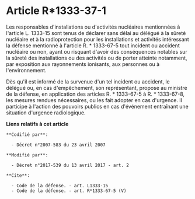 # Article R*1333-37-1

Les responsables d'installations ou d'activités nucléaires mentionnées à l'article L. 1333-15 sont tenus de déclarer sans
délai au délégué à la sûreté nucléaire et à la radioprotection pour les installations et activités intéressant la défense
mentionné à l'article R. * 1333-67-5 tout incident ou accident nucléaire ou non, ayant ou risquant d'avoir des conséquences
notables sur la sûreté des installations ou des activités ou de porter atteinte notamment, par exposition aux rayonnements
ionisants, aux personnes ou à l'environnement.

Dès qu'il est informé de la survenue d'un tel incident ou accident, le délégué ou, en cas d'empêchement, son représentant,
propose au ministre de la défense, en application des articles R. * 1333-67-5 à R. * 1333-67-8, les mesures rendues
nécessaires, ou les fait adopter en cas d'urgence. Il participe à l'action des pouvoirs publics en cas d'événement entraînant
une situation d'urgence radiologique.

**Liens relatifs à cet article**

	**Codifié par**:

	  - Décret n°2007-583 du 23 avril 2007

	**Modifié par**:

	  - Décret n°2017-539 du 13 avril 2017 - art. 2

	**Cite**:

	  - Code de la défense. - art. L1333-15
	  - Code de la défense. - art. R*1333-67-5 (V)
